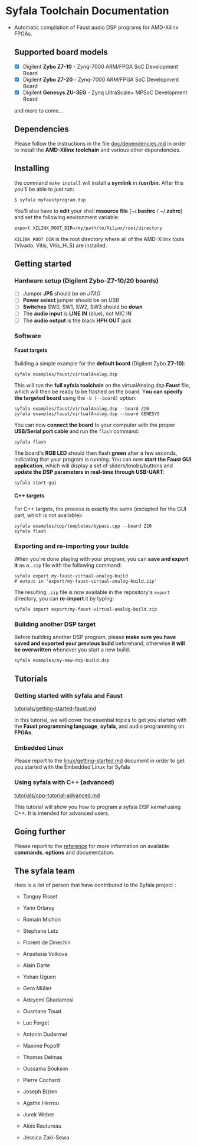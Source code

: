 # Syfala Toolchain Documentation

- Automatic compilation of Faust audio DSP programs for AMD-Xilinx FPGAs.

  ## Supported board models

  - [x] Digilent **Zybo Z7-10** - Zynq-7000 ARM/FPGA SoC Development Board
  - [x] Digilent **Zybo Z7-20** - Zynq-7000 ARM/FPGA SoC Development Board
  - [x] Digilent **Genesys ZU-3EG** - Zynq UltraScale+ MPSoC Development Board

  and more to come...

  ## Dependencies

  Please follow the instructions in the file [doc/dependencies.md](dependencies.md) in order to install the **AMD-Xilinx** **toolchain** and various other dependencies.

  ## Installing

  the command `make install` will install a **symlink** in **/usr/bin**. After this you'll be able to just run: 

  `$ syfala myfaustprogram.dsp` 

  You'll also have to **edit** your shell **resource** **file** (~/.**bashrc** / ~/.**zshrc**) and set the following environment variable: 

  ```shell
  export XILINX_ROOT_DIR=/my/path/to/Xilinx/root/directory
  ```

  `XILINX_ROOT_DIR` is the root directory where all of the AMD-Xilinx tools (Vivado, Vitis, Vitis_HLS) are installed.

  ## Getting started

  ### Hardware setup (Digilent **Zybo-Z7-10/20** boards)

  - [ ] Jumper **JP5** should be on *JTAG* 
  - [ ] **Power select** jumper should be on *USB*  
  - [ ] **Switches** SW0, SW1, SW2, SW3 should be **down**  
  - [ ] The **audio input** is **LINE IN** (blue), not MIC IN  
  - [ ] The **audio output** is the black **HPH OUT** jack  

  ### Software

  #### Faust targets

  Building a simple example for the **default board** (Digilent Zybo **Z7-10)**:

  ```shell
  syfala examples/faust/virtualAnalog.dsp
  ```

  This will run the **full syfala toolchain** on the virtualAnalog.dsp **Faust** file, which will then be ready to be flashed on the board. Y**ou can specify the targeted board** using the `-b (--board)` option:

  ```shell
  syfala examples/faust/virtualAnalog.dsp --board Z20
  syfala examples/faust/virtualAnalog.dsp --board GENESYS
  ```

  You can now **connect the board** to your computer with the proper **USB/Serial port cable** and run the `flash` command:

  ```shell
  syfala flash
  ```

  The board's **RGB LED** should then flash **green** after a few seconds, indicating that your program is running. You can now **start the Faust GUI application**, which will display a set of sliders/knobs/buttons and **update the DSP parameters in real-time through USB-UART**:

  ```shell
  syfala start-gui
  ```

  #### C++ targets

  For C++ targets, the process is exactly the same (excepted for the GUI part, which is not available):

  ```shell
  syfala examples/cpp/templates/bypass.cpp --board Z20
  syfala flash
  ```

  ### Exporting and re-importing your builds

  When you're done playing with your program, you can **save and export it** as a `.zip` file with the following command:

  ```shell
  syfala export my-faust-virtual-analog-build
  # output in 'export/my-faust-virtual-analog-build.zip'
  ```

  The resulting `.zip` file is now available in the repository's `export` directory, you can **re-import** it by typing:

  ```shell
  syfala import export/my-faust-virtual-analog-build.zip
  ```

  ### Building another DSP target

  Before building another DSP program, please **make sure you have saved and exported your previous build** beforehand, otherwise **it will be overwritten** whenever you start a new build. 

  ```shell
  syfala examples/my-new-dsp-build.dsp
  ```

  ## Tutorials

  ### Getting started with syfala and Faust

  [tutorials/getting-started-faust.md](../tutorials/faust-getting-started.md)

  In this tutorial, we will cover the essential topics to get you started with the **Faust programming language**, **syfala**, and audio programming on **FPGAs**. 

  ### Embedded Linux

  Please report to the [linux/getting-started.md](../tutorials/embedded-linux-getting-started.md) document in order to get you started with the Embedded Linux for Syfala

  ### Using syfala with C++ (advanced)

  [tutorials/cpp-tutorial-advanced.md](../tutorials/cpp-tutorial-advanced.md)

  This tutorial will show you how to program a syfala DSP *kernel* using C++. It is intended for advanced users.

  ## Going further

  Please report to the [reference](reference.md) for more information on available **commands**, **options** and documentation.

  ## The syfala team

  Here is a list of person that have contributed to the Syfala project :

  - Tanguy Risset

  - Yann Orlarey 
  - Romain Michon
  - Stephane Letz
  - Florent de Dinechin
  - Anastasia Volkova
  - Alain Darte
  - Yohan Uguen
  - Gero Müller
  - Adeyemi Gbadamosi
  - Ousmane Touat
  - Luc Forget
  - Antonin Dudermel
  - Maxime Popoff
  - Thomas Delmas
  - Oussama Bouksim
  - Pierre Cochard
  - Joseph Bizien
  - Agathe Herrou
  - Jurek Weber
  - Aloïs Rautureau
  - Jessica Zaki-Sewa

